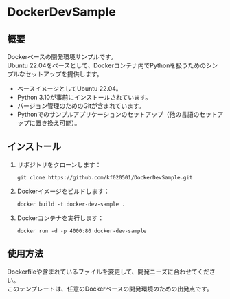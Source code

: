 # DockerDevSample

## 概要

Dockerベースの開発環境サンプルです。   
Ubuntu 22.04をベースとして、Dockerコンテナ内でPythonを扱うためのシンプルなセットアップを提供します。

- ベースイメージとしてUbuntu 22.04。
- Python 3.10が事前にインストールされています。
- バージョン管理のためのGitが含まれています。
- Pythonでのサンプルアプリケーションのセットアップ（他の言語のセットアップに置き換え可能）。

## インストール
1. リポジトリをクローンします：
    ```
    git clone https://github.com/kf020501/DockerDevSample.git
    ```
2. Dockerイメージをビルドします：
    ```
    docker build -t docker-dev-sample .
    ```
3. Dockerコンテナを実行します：
    ```
    docker run -d -p 4000:80 docker-dev-sample
    ```

## 使用方法

Dockerfileや含まれているファイルを変更して、開発ニーズに合わせてください。      
このテンプレートは、任意のDockerベースの開発環境のための出発点です。
